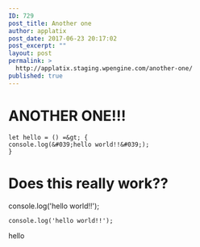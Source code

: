 ```yaml
---
ID: 729
post_title: Another one
author: applatix
post_date: 2017-06-23 20:17:02
post_excerpt: ""
layout: post
permalink: >
  http://applatix.staging.wpengine.com/another-one/
published: true
---
```

# ANOTHER ONE!!!

```
let hello = () =&gt; {
console.log(&#039;hello world!!&#039;);
}
```

# Does this really work??


console.log('hello world!!');

`console.log('hello world!!');`

hello
